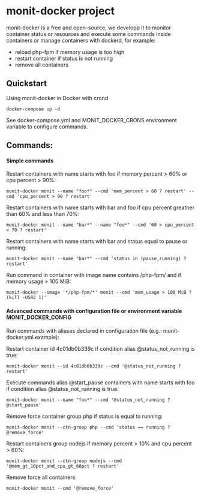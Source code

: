 # monit-docker project

monit-docker is a free and open-source, we developp it to monitor container status or resources
and execute some commands inside containers or manage containers with dockerd, for example:
 - reload php-fpm if memory usage is too high
 - restart container if status is not running
 - remove all containers

## Quickstart

Using monit-docker in Docker with crond

`docker-compose up -d`

See docker-compose.yml and MONIT\_DOCKER\_CRONS environment variable to configure commands.

## Commands:

#### Simple commands

Restart containers with name starts with foo if memory percent > 60% or cpu percent > 90%:

`monit-docker monit --name "foo*" --cmd 'mem_percent > 60 ? restart' --cmd 'cpu_percent > 90 ? restart'`

Restart containers with name starts with bar and foo if cpu percent greather than 60% and less than 70%:

`monit-docker monit --name "bar*" --name "foo*" --cmd '60 > cpu_percent < 70 ? restart'`

Restart containers with name starts with bar and status equal to pause or running:

`monit-docker monit --name "bar*" --cmd 'status in (pause,running) ? restart'`

Run command in container with image name contains /php-fpm/ and if memory usage > 100 MiB:

`monit-docker --image '*/php-fpm/*' monit --cmd 'mem_usage > 100 MiB ? (kill -USR2 1)'`

#### Advanced commands with configuration file or environment variable MONIT\_DOCKER\_CONFIG

Run commands with aliases declared in configuration file (e.g.: monit-docker.yml.example):

Restart container id 4c01db0b339c if condition alias @status\_not\_running is true:

`monit-docker monit --id 4c01db0b339c --cmd '@status_not_running ? restart'`

Execute commands alias @start\_pause containers with name starts with foo if condition alias @status\_not\_running is true:

`monit-docker monit --name "foo*" --cmd '@status_not_running ? @start_pause'`

Remove force container group php if status is equal to running:

`monit-docker monit --ctn-group php --cmd 'status == running ? @remove_force'`

Restart containers group nodejs if memory percent > 10% and cpu percent > 60%:

`monit-docker monit --ctn-group nodejs --cmd '@mem_gt_10pct_and_cpu_gt_60pct ? restart'`

Remove force all containers:

`monit-docker monit --cmd '@remove_force'`
